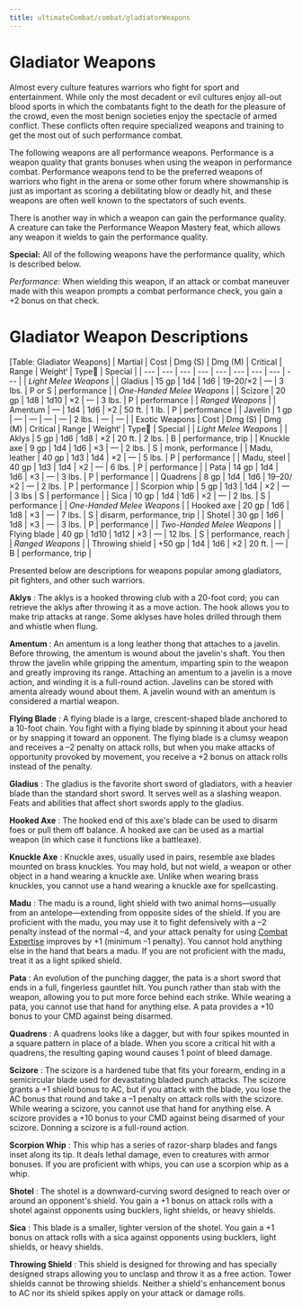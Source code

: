 ```yaml
---
title: ultimateCombat/combat/gladiatorWeapons
---
```

# Gladiator Weapons

Almost every culture features warriors who fight for sport and entertainment. While only the most decadent or evil cultures enjoy all-out blood sports in which the combatants fight to the death for the pleasure of the crowd, even the most benign societies enjoy the spectacle of armed conflict. These conflicts often require specialized weapons and training to get the most out of such performance combat.

The following weapons are all performance weapons. Performance is a weapon quality that grants bonuses when using the weapon in performance combat. Performance weapons tend to be the preferred weapons of warriors who fight in the arena or some other forum where showmanship is just as important as scoring a debilitating blow or deadly hit, and these weapons are often well known to the spectators of such events.

There is another way in which a weapon can gain the performance quality. A creature can take the Performance Weapon Mastery feat, which allows any weapon it wields to gain the performance quality.

**Special:** All of the following weapons have the performance quality, which is described below.

_Performance_: When wielding this weapon, if an attack or combat maneuver made with this weapon prompts a combat performance check, you gain a +2 bonus on that check.

# Gladiator Weapon Descriptions

[Table: Gladiator Weapons]
| Martial | Cost | Dmg (S) | Dmg (M) | Critical | Range | Weightⁱ | Type⁲ | Special |
| --- | --- | --- | --- | --- | --- | --- | --- | --- |
| _Light Melee Weapons_ |
| Gladius | 15 gp | 1d4 | 1d6 | 19–20/×2 | — | 3 lbs. | P or S | performance |
| _One-Handed Melee Weapons_ |
| Scizore | 20 gp | 1d8 | 1d10 | ×2 | — | 3 lbs. | P | performance |
| _Ranged Weapons_ |
| Amentum | — | 1d4 | 1d6 | ×2 | 50 ft. | 1 lb. | P | performance |
| Javelin | 1 gp | — | — | — | — | 2 lbs. | — | — |
| Exotic Weapons | Cost | Dmg (S) | Dmg (M) | Critical | Range | Weightⁱ | Type⁲ | Special |
| _Light Melee Weapons_ |
| Aklys | 5 gp | 1d6 | 1d8 | ×2 | 20 ft. | 2 lbs. | B | performance, trip |
| Knuckle axe | 9 gp | 1d4 | 1d6 | ×3 | — | 2 lbs. | S | monk, performance |
| Madu, leather | 40 gp | 1d3 | 1d4 | ×2 | — | 5 lbs. | P | performance |
| Madu, steel | 40 gp | 1d3 | 1d4 | ×2 | — | 6 lbs. | P | performance |
| Pata | 14 gp | 1d4 | 1d6 | ×3 | — | 3 lbs. | P | performance |
| Quadrens | 8 gp | 1d4 | 1d6 | 19–20/×2 | — | 2 lbs. | P | performance |
| Scorpion whip | 5 gp | 1d3 | 1d4 | ×2 | — | 3 lbs | S | performance |
| Sica | 10 gp | 1d4 | 1d6 | ×2 | — | 2 lbs. | S | performance |
| _One-Handed Melee Weapons_ |
| Hooked axe | 20 gp | 1d6 | 1d8 | ×3 | — | 7 lbs. | S | disarm, performance, trip |
| Shotel | 30 gp | 1d6 | 1d8 | ×3 | — | 3 lbs. | P | performance |
| _Two-Handed Melee Weapons_ |
| Flying blade | 40 gp | 1d10 | 1d12 | ×3 | — | 12 lbs. | S | performance, reach |
| _Ranged Weapons_ |
| Throwing shield | +50 gp | 1d4 | 1d6 | ×2 | 20 ft. | — | B | performance, trip |

Presented below are descriptions for weapons popular among gladiators, pit fighters, and other such warriors.

**Aklys** : The aklys is a hooked throwing club with a 20-foot cord; you can retrieve the aklys after throwing it as a move action. The hook allows you to make trip attacks at range. Some aklyses have holes drilled through them and whistle when flung.

**Amentum** : An amentum is a long leather thong that attaches to a javelin. Before throwing, the amentum is wound about the javelin's shaft. You then throw the javelin while gripping the amentum, imparting spin to the weapon and greatly improving its range. Attaching an amentum to a javelin is a move action, and winding it is a full-round action. Javelins can be stored with amenta already wound about them. A javelin wound with an amentum is considered a martial weapon.

**Flying Blade** : A flying blade is a large, crescent-shaped blade anchored to a 10-foot chain. You fight with a flying blade by spinning it about your head or by snapping it toward an opponent. The flying blade is a clumsy weapon and receives a –2 penalty on attack rolls, but when you make attacks of opportunity provoked by movement, you receive a +2 bonus on attack rolls instead of the penalty.

**Gladius** : The gladius is the favorite short sword of gladiators, with a heavier blade than the standard short sword. It serves well as a slashing weapon. Feats and abilities that affect short swords apply to the gladius.

**Hooked Axe** : The hooked end of this axe's blade can be used to disarm foes or pull them off balance. A hooked axe can be used as a martial weapon (in which case it functions like a battleaxe).

**Knuckle Axe** : Knuckle axes, usually used in pairs, resemble axe blades mounted on brass knuckles. You may hold, but not wield, a weapon or other object in a hand wearing a knuckle axe. Unlike when wearing brass knuckles, you cannot use a hand wearing a knuckle axe for spellcasting.

**Madu** : The madu is a round, light shield with two animal horns—usually from an antelope—extending from opposite sides of the shield. If you are proficient with the madu, you may use it to fight defensively with a –2 penalty instead of the normal –4, and your attack penalty for using [Combat Expertise](feats#_combat-expertise) improves by +1 (minimum –1 penalty). You cannot hold anything else in the hand that bears a madu. If you are not proficient with the madu, treat it as a light spiked shield.

**Pata** : An evolution of the punching dagger, the pata is a short sword that ends in a full, fingerless gauntlet hilt. You punch rather than stab with the weapon, allowing you to put more force behind each strike. While wearing a pata, you cannot use that hand for anything else. A pata provides a +10 bonus to your CMD against being disarmed.

**Quadrens** : A quadrens looks like a dagger, but with four spikes mounted in a square pattern in place of a blade. When you score a critical hit with a quadrens, the resulting gaping wound causes 1 point of bleed damage.

**Scizore** : The scizore is a hardened tube that fits your forearm, ending in a semicircular blade used for devastating bladed punch attacks. The scizore grants a +1 shield bonus to AC, but if you attack with the blade, you lose the AC bonus that round and take a –1 penalty on attack rolls with the scizore. While wearing a scizore, you cannot use that hand for anything else. A scizore provides a +10 bonus to your CMD against being disarmed of your scizore. Donning a scizore is a full-round action.

**Scorpion Whip** : This whip has a series of razor-sharp blades and fangs inset along its tip. It deals lethal damage, even to creatures with armor bonuses. If you are proficient with whips, you can use a scorpion whip as a whip.

**Shotel** : The shotel is a downward-curving sword designed to reach over or around an opponent's shield. You gain a +1 bonus on attack rolls with a shotel against opponents using bucklers, light shields, or heavy shields.

**Sica** : This blade is a smaller, lighter version of the shotel. You gain a +1 bonus on attack rolls with a sica against opponents using bucklers, light shields, or heavy shields.

**Throwing Shield** : This shield is designed for throwing and has specially designed straps allowing you to unclasp and throw it as a free action. Tower shields cannot be throwing shields. Neither a shield's enhancement bonus to AC nor its shield spikes apply on your attack or damage rolls.

